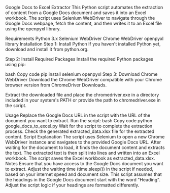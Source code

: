 Google Docs to Excel Extractor
This Python script automates the extraction of content from a Google Docs document and saves it into an Excel workbook. The script uses Selenium WebDriver to navigate through the Google Docs webpage, fetch the content, and then writes it to an Excel file using the openpyxl library.

Requirements
Python 3.x
Selenium WebDriver
Chrome WebDriver
openpyxl library
Installation
Step 1: Install Python
If you haven't installed Python yet, download and install it from python.org.

Step 2: Install Required Packages
Install the required Python packages using pip:

bash
Copy code
pip install selenium openpyxl
Step 3: Download Chrome WebDriver
Download the Chrome WebDriver compatible with your Chrome browser version from ChromeDriver Downloads.

Extract the downloaded file and place the chromedriver.exe in a directory included in your system's PATH or provide the path to chromedriver.exe in the script.

Usage
Replace the Google Docs URL in the script with the URL of the document you want to extract.
Run the script:
bash
Copy code
python google_docs_to_excel.py
Wait for the script to complete the extraction process.
Check the generated extracted_data.xlsx file for the extracted content.
Script Explanation
The script uses Selenium to open a new Chrome WebDriver instance and navigates to the provided Google Docs URL.
After waiting for the document to load, it finds the document content and extracts the text.
The extracted text is then split into lines and written into an Excel workbook.
The script saves the Excel workbook as extracted_data.xlsx.
Notes
Ensure that you have access to the Google Docs document you want to extract.
Adjust the waiting time (time.sleep()) in the script if needed, based on your internet speed and document size.
This script assumes that the headings in the Google Docs document start with the word "Heading". Adjust the script logic if your headings are formatted differently.
